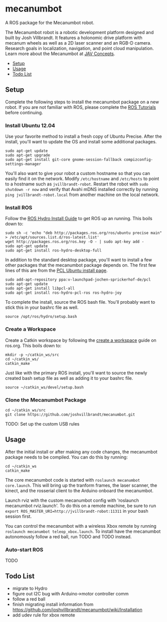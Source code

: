 mecanumbot
==========

A ROS package for the Mecanumbot robot.

The Mecanumbot robot is a robotic development platform designed and built by Josh Villbrandt. It features a holonomic drive platform with mecanum wheels as well as a 2D laser scanner and an RGB-D camera. Research goals in localization, navigation, and point cloud manipulation. Learn more about the Mecanumbot at [JAV Concepts](http://javconcepts.com/tag/mecanumbot/).

* [Setup](#setup)
* [Usage](#usage)
* [Todo List](#todo-list)

## Setup

Complete the following steps to install the mecanumbot package on a new robot. If you are not familiar with ROS, please complete the [ROS Tutorials](http://wiki.ros.org/ROS/Tutorials) before continuing.

### Install Ubuntu 12.04

Use your favorite method to install a fresh copy of Ubuntu Precise. After the install, you'll want to update the OS and install some additional packages.

    sudo apt-get update
    sudo apt-get upgrade
    sudo apt-get install git-core gnome-session-fallback compizconfig-settings-manager

You'll also want to give your robot a custom hostname so that you can easily find it on the network. Modify `/etc/hostname` and `/etc/hosts` to point to a hostname such as `jvillbrandt-robot`. Restart the robot with `sudo shutdown -r now` and verify that Avahi mDNS installed correctly by running `ping jvillbrandt-robot.local` from another machine on the local network.

### Install ROS

Follow the [ROS Hydro Install Guide](http://wiki.ros.org/hydro/Installation/Ubuntu) to get ROS up an running. This boils down to:

    sudo sh -c 'echo "deb http://packages.ros.org/ros/ubuntu precise main" > /etc/apt/sources.list.d/ros-latest.list'
    wget http://packages.ros.org/ros.key -O - | sudo apt-key add -
    sudo apt-get update
    sudo apt-get install ros-hydro-desktop-full

In addition to the standard desktop package, you'll want to install a few other packages that the mecanumbot package depends on. The first few lines of this are from the [PCL Ubuntu install page](http://pointclouds.org/downloads/linux.html).

    sudo add-apt-repository ppa:v-launchpad-jochen-sprickerhof-de/pcl
    sudo apt-get update
    sudo apt-get install libpcl-all
    sudo apt-get install ros-hydro-pcl-ros ros-hydro-joy

To complete the install, source the ROS bash file. You'll probably want to stick this in your bashrc file as well.

    source /opt/ros/hydro/setup.bash

### Create a Workspace

Create a Catkin workspace by following the [create a workspace](http://wiki.ros.org/catkin/Tutorials/create_a_workspace) guide on ros.org. This boils down to:

    mkdir -p ~/catkin_ws/src
    cd ~/catkin_ws/
    catkin_make

Just like with the primary ROS install, you'll want to source the newly created bash setup file as well as adding it to your bashrc file.

    source ~/catkin_ws/devel/setup.bash

### Clone the Mecanumbot Package

    cd ~/catkin_ws/src
    git clone https://github.com/joshvillbrandt/mecanumbot.git

TODO: Set up the custom USB rules

## Usage

After the initial install or after making any code changes, the mecanumbot package needs to be compiled. You can do this by running:

    cd ~/catkin_ws
    catkin_make

The core mecanumbot code is started with `roslaunch mecanumbot core.launch`. This will bring up the tranform frames, the laser scanner, the kinect, and the rosserial client to the Arduino onboard the mecanumbot.

Launch rviz with the custom mecanumbot config with 'roslaunch mecanumbot rviz.launch'. To do this on a remote machine, be sure to run `export ROS_MASTER_URI=http://jvillbrandt-robot:11311` in your bash session first.

You can control the mecanumbot with a wireless Xbox remote by running `roslaunch mecanumbot teleop_xbox.launch`. To install have the mecanumbot autonomously follow a red ball, run TODO and TODO instead.

### Auto-start ROS

TODO

## Todo List

* migrate to Hydro
* figure out I2C bug with Arduino->motor controller comm
* follow a red ball
* finish migrating install information from https://github.com/joshvillbrandt/mecanumbot/wiki/Installation
* add udev rule for xbox remote
